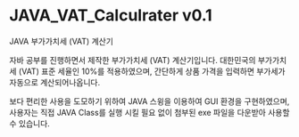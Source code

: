# JAVA_VAT_Calculrater v0.1

JAVA 부가가치세 (VAT) 계산기

자바 공부를 진행하면서 제작한 부가가치세 (VAT) 계산기입니다.
대한민국의 부가가치세 (VAT) 표준 세율인 10%를 적용하였으며, 간단하게 상품 가격을 입력하면 부가세가 자동으로 계산되어나옵니다.

보다 편리한 사용을 도모하기 위하여 JAVA 스윙을 이용하여 GUI 환경을 구현하였으며, 사용자는 직접 JAVA Class를 실행 시킬 필요 없이 첨부된 exe 파일을 다운받아 사용할 수 있습니다.
